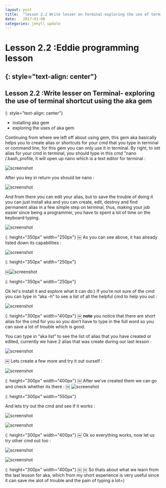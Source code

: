 ```yaml
---
layout: post
title:  "lesson 2.2 Write lesser on Terminal-exploring the use of terminal shortcut using the aka gem"
date:   2017-01-08
categories: jekyll update
---
```


# Lesson 2.2 :Eddie programming lesson
{: style="text-align: center"}
--------------------------------------

## Lesson 2.2 :Write lesser on Terminal- exploring the use of terminal shortcut using the aka gem
{: style="text-align: center"}


- installing aka gem
- exploring the uses of aka gem

Continuing from where we left off about using gem, this gem aka basically helps you to create alias or shortcuts for your cmd that you type in terminal or command line, for this gem you can only use it in terminal. By right, to set alias for your cmd in terminal, you should type in this cmd "nano /.bash_profile, it will open up nano which is a text editor for terminal :

![screenshot][id]

[id]:/images/Lesson2.2/Photo1.png


 After you key in return you should be nano :

 ![screenshot][id1]

 [id1]:/images/Lesson2.2/Photo2.png


And from there you can edit your alias, but to save the trouble of doing it you can just install aka and you can create, edit, destroy and find permanent alias in a few simple step on terminal, thus, making your job easier since being a programmer, you have to spent a lot of time on the keyboard typing.

![screenshot][id2]

[id2]:/images/Lesson2.2/Photo3.png
{: height="350px" width="250px"}
￼
As you can see above, it has already listed down its capabilities :

![screenshot][id3]

[id3]:/images/Lesson2.2/Photo4.png
{: height="350px" width="250px"}

￼![screenshot][id4]

[id4]:/images/Lesson2.2/Photo5.png
{: height="350px" width="250px"}


Ok let's install it and explore what it can do:)
If you’re not sure of the cmd you can type in “aka -h” to see a list of all the helpful cmd to help you out :

![screenshot][id5]

[id5]:/images/Lesson2.2/Photo6.png
{: height="300px" width="400px"}
￼
**note** you notice that there are short alias for the cmd for you so you don’t have to type in the full word so you can save a lot of trouble which is good.

You can type in “aka list” to see the list of alias that you have created or edited, currently we have 2 alias that was create during our last lesson :

![screenshot][id6]

[id6]:/images/Lesson2.2/Photo7.png

￼
Lets create a few more and try it out ourself :

![screenshot][id7]

[id7]:/images/Lesson2.2/Photo8.png
{: height="300px" width="400px"}
￼
After we’ve created them we can go and check whether its there :
￼
![screenshot][id8]

[id8]:/images/Lesson2.2/Photo9.png
{: height="300px" width="550px"}

And lets try out the cmd and see if it works :

![screenshot][id9]

[id9]:/images/Lesson2.2/Photo10.png


![screenshot][id10]

[id10]:/images/Lesson2.2/Photo11.png
{: height="300px" width="400px"}
￼
Ok so everything works, now let us try other cmd out too :

![screenshot][id11]

[id11]:/images/Lesson2.2/Photo12.png


![screenshot][id12]

[id12]:/images/Lesson2.2/Photo13.png
{: height="300px" width="400px"}
￼
￼
So thats about what we learn from the last lesson for aka, which from my short experience is very useful since it can save me alot of trouble and the pain of typing a lot=)
